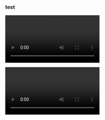 ### test


<video src="https://github.com/user-attachments/assets/e1defc9b-250e-4f3c-9860-7ec6cc5ef932"></video>


<a href="gource.mp4">
  <video src="https://github.com/user-attachments/assets/e1defc9b-250e-4f3c-9860-7ec6cc5ef932"></video>
</a>
